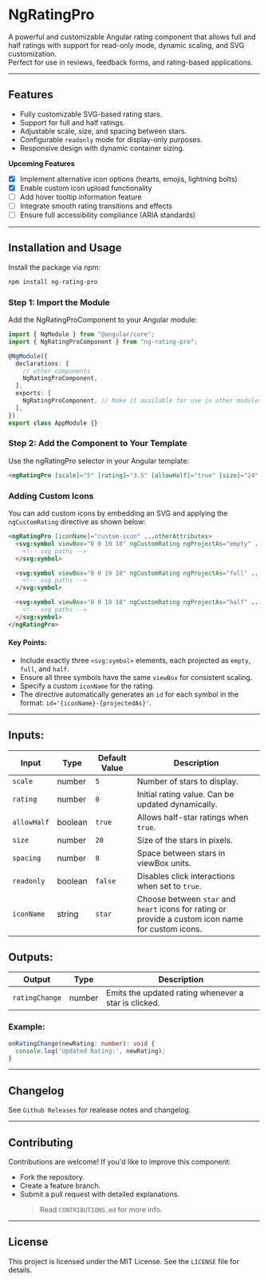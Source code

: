 # **NgRatingPro**

A powerful and customizable Angular rating component that allows full and half ratings with support for read-only mode, dynamic scaling, and SVG customization.<br/>Perfect for use in reviews, feedback forms, and rating-based applications.

---

## **Features**

- Fully customizable SVG-based rating stars.
- Support for full and half ratings.
- Adjustable scale, size, and spacing between stars.
- Configurable `readonly` mode for display-only purposes.
- Responsive design with dynamic container sizing.

**Upcoming Features**

- [x] Implement alternative icon options (hearts, emojis, lightning bolts)
- [x] Enable custom icon upload functionality
- [ ] Add hover tooltip information feature
- [ ] Integrate smooth rating transitions and effects
- [ ] Ensure full accessibility compliance (ARIA standards)

---

## **Installation and Usage**

Install the package via npm:

```bash
npm install ng-rating-pro
```

### Step 1: Import the Module

Add the NgRatingProComponent to your Angular module:

```typescript
import { NgModule } from "@angular/core";
import { NgRatingProComponent } from "ng-rating-pro";

@NgModule({
  declarations: [
    // other components
    NgRatingProComponent,
  ],
  exports: [
    NgRatingProComponent, // Make it available for use in other modules
  ],
})
export class AppModule {}
```

### Step 2: Add the Component to Your Template

Use the ngRatingPro selector in your Angular template:

```html
<ngRatingPro [scale]="5" [rating]="3.5" [allowHalf]="true" [size]="24" [spacing]="10" [readonly]="false" (ratingChange)="onRatingChange($event)"></ngRatingPro>
```

### Adding Custom Icons

You can add custom icons by embedding an SVG and applying the `ngCustomRating` directive as shown below:

```html
<ngRatingPro [iconName]="custom-icon" ...otherAttributes>
  <svg:symbol viewBox="0 0 19 18" ngCustomRating ngProjectAs="empty" ...otherAttributes>
    <!-- svg paths -->
  </svg:symbol>

  <svg:symbol viewBox="0 0 19 18" ngCustomRating ngProjectAs="full" ...otherAttributes>
    <!-- svg paths -->
  </svg:symbol>

  <svg:symbol viewBox="0 0 19 18" ngCustomRating ngProjectAs="half" ...otherAttributes>
    <!-- svg paths -->
  </svg:symbol>
</ngRatingPro>
```

#### Key Points:
- Include exactly three `<svg:symbol>` elements, each projected as `empty`, `full`, and `half`.
- Ensure all three symbols have the same `viewBox` for consistent scaling.
- Specify a custom `iconName` for the rating.
- The directive automatically generates an `id` for each symbol in the format: `id='{iconName}-{projectedAs}'`.


---

## **Inputs:**

| Input       | Type    | Default Value | Description                                                                                        |
| ----------- | ------- | ------------- | -------------------------------------------------------------------------------------------------- |
| `scale`     | number  | `5`           | Number of stars to display.                                                                        |
| `rating`    | number  | `0`           | Initial rating value. Can be updated dynamically.                                                  |
| `allowHalf` | boolean | `true`        | Allows half-star ratings when `true`.                                                              |
| `size`      | number  | `20`          | Size of the stars in pixels.                                                                       |
| `spacing`   | number  | `8`           | Space between stars in viewBox units.                                                              |
| `readonly`  | boolean | `false`       | Disables click interactions when set to `true`.                                                    |
| `iconName`  | string  | `star`        | Choose between `star` and `heart` icons for rating or provide a custom icon name for custom icons. |

## **Outputs:**

| Output         | Type   | Description                                          |
| -------------- | ------ | ---------------------------------------------------- |
| `ratingChange` | number | Emits the updated rating whenever a star is clicked. |

### Example:

```typescript
onRatingChange(newRating: number): void {
  console.log('Updated Rating:', newRating);
}
```

---

## Changelog

See `Github Releases` for realease notes and changelog.

---

## Contributing

Contributions are welcome! If you'd like to improve this component:

- Fork the repository.
- Create a feature branch.
- Submit a pull request with detailed explanations.
  > Read `CONTRIBUTIONS.md` for more info.

---

## License

This project is licensed under the MIT License. See the `LICENSE` file for details.
